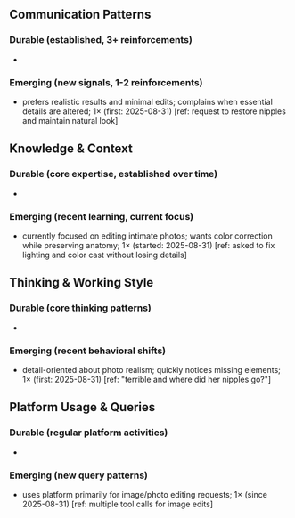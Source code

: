 ## Communication Patterns
### Durable (established, 3+ reinforcements)
- 

### Emerging (new signals, 1-2 reinforcements)
- prefers realistic results and minimal edits; complains when essential details are altered; 1× (first: 2025-08-31) [ref: request to restore nipples and maintain natural look]

## Knowledge & Context
### Durable (core expertise, established over time)
-

### Emerging (recent learning, current focus)
- currently focused on editing intimate photos; wants color correction while preserving anatomy; 1× (started: 2025-08-31) [ref: asked to fix lighting and color cast without losing details]

## Thinking & Working Style
### Durable (core thinking patterns)
-

### Emerging (recent behavioral shifts)
- detail-oriented about photo realism; quickly notices missing elements; 1× (first: 2025-08-31) [ref: "terrible and where did her nipples go?"]

## Platform Usage & Queries
### Durable (regular platform activities)
-

### Emerging (new query patterns)
- uses platform primarily for image/photo editing requests; 1× (since 2025-08-31) [ref: multiple tool calls for image edits]